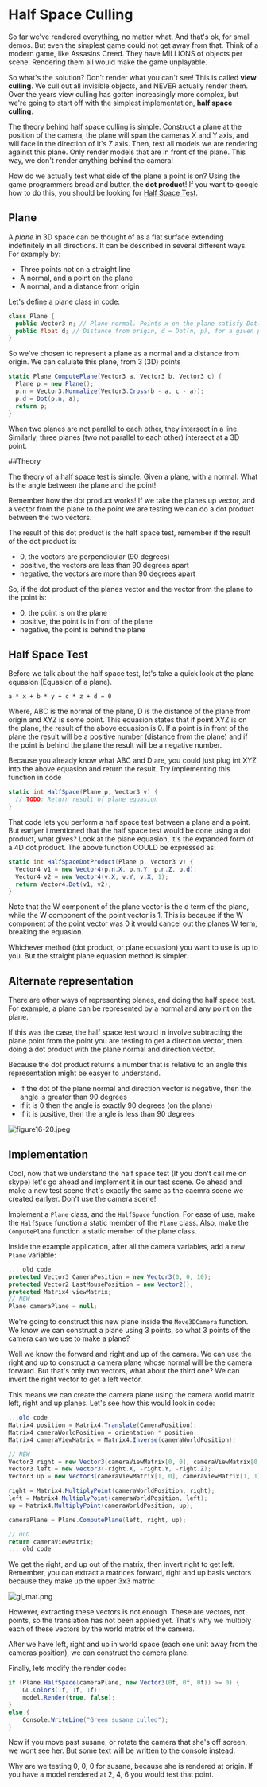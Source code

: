 # Half Space Culling

So far we've rendered everything, no matter what. And that's ok, for small demos. But even the simplest game could not get away from that. Think of a modern game, like Assasins Creed. They have MILLIONS of objects per scene. Rendering them all would make the game unplayable.

So what's the solution? Don't render what you can't see! This is called __view culling__. We cull out all invisible objects, and NEVER actually render them. Over the years view culling has gotten increasingly more complex, but we're going to start off with the simplest implementation, __half space culling__.

The theory behind half space culling is simple. Construct a plane at the position of the camera, the plane will span the cameras X and Y axis, and will face in the direction of it's Z axis. Then, test all models we are rendering against this plane. Only render models that are in front of the plane. This way, we don't render anything behind the camera!

How do we actually test what side of the plane a point is on? Using the game programmers bread and butter, the __dot product__! If you want to google how to do this, you should be looking for [Half Space Test](https://www.google.com/#q=half+space+test).

## Plane

A _plane_ in 3D space can be thought of as a flat surface extending indefinitely in all directions. It can be described in several different ways. For examply by:

* Three points not on a straight line
* A normal, and a point on the plane
* A normal, and a distance from origin

Let's define a plane class in code:

```cs
class Plane {
  public Vector3 n; // Plane normal. Points x on the plane satisfy Dot(n, x) = d
  public float d; // Distance from origin, d = Dot(n, p), for a given point p on the plane
}
```

So we've chosen to represent a plane as a normal and a distance from origin. We can calulate this plane, from 3 (3D) points

```cs
static Plane ComputePlane(Vector3 a, Vector3 b, Vector3 c) {
  Plane p = new Plane();
  p.n = Vector3.Normalize(Vector3.Cross(b - a, c - a));
  p.d = Dot(p.n, a);
  return p;
}
```

When two planes are not parallel to each other, they intersect in a line. Similarly, three planes (two not parallel to each other) intersect at a 3D point.

##Theory

The theory of a half space test is simple. Given a plane, with a normal. What is the angle between the plane and the point!

Remember how the dot product works! If we take the planes up vector, and a vector from the plane to the point we are testing we can do a dot product between the two vectors. 

The result of this dot product is the half space test, remember if the result of the dot product is:

* 0, the vectors are perpendicular (90 degrees)
* positive, the vectors are less than 90 degrees apart
* negative, the vectors are more than 90 degrees apart

So, if the dot product of the planes vector and the vector from the plane to the point is:

* 0, the point is on the plane
* positive, the point is in front of the plane
* negative, the point is behind the plane

## Half Space Test

Before we talk about the half space test, let's take a quick look at the plane equasion (Equasion of a plane).

```
a * x + b * y + c * z + d = 0
```

Where, ABC is the normal of the plane, D is the distance of the plane from origin and XYZ is some point. This equasion states that if point XYZ is on the plane, the result of the above equasion is 0. If a point is in front of the plane the result will be a positive number (distance from the plane) and if the point is behind the plane the result will be a negative number.

Because you already know what ABC and D are, you could just plug int XYZ into the above equasion and return the result. Try implementing this function in code

```cs
static int HalfSpace(Plane p, Vector3 v) {
  // TODO: Return result of plane equasion
}
```

That code lets you perform a half space test between a plane and a point. But earlyer i mentioned that the half space test would be done using a dot product, what gives? Look at the plane equasion, it's the expanded form of a 4D dot product. The above function COULD be expressed as:

```cs
static int HalfSpaceDotProduct(Plane p, Vector3 v) {
  Vector4 v1 = new Vector4(p.n.X, p.n.Y, p.n.Z, p.d);
  Vector4 v2 = new Vector4(v.X, v.Y, v.X, 1);
  return Vector4.Dot(v1, v2);
}
```

Note that the W component of the plane vector is the d term of the plane, while the W component of the point vector is 1. This is because if the W component of the point vector was 0 it would cancel out the planes W term, breaking the equasion.

Whichever method (dot product, or plane equasion) you want to use is up to you. But the straight plane equasion method is simpler.

## Alternate representation

There are other ways of representing planes, and doing the half space test. For example, a plane can be represented by a normal and any point on the plane. 

If this was the case, the half space test would in involve subtracting the plane point from the point you are testing to get a direction vector, then doing a dot product with the plane normal and direction vector.

Because the dot product returns a number that is relative to an angle this representation might be easyer to understand. 

* If the dot of the plane normal and direction vector is negative, then the angle is greater than 90 degrees
* if it is 0 then the angle is exactly 90 degrees (on the plane)
* If it is positive, then the angle is less than 90 degrees

![figure16-20.jpeg](figure16-20.jpeg)

## Implementation

Cool, now that we understand the half space test (If you don't call me on skype) let's go ahead and implement it in our test scene. Go ahead and make a new test scene that's exactly the same as the caemra scene we created earlyer. Don't use the camera scene!

Implement a ```Plane``` class, and the ```HalfSpace``` function. For ease of use, make the ```HalfSpace``` function a static member of the ```Plane``` class. Also, make the ```ComputePlane``` function a static member of the plane class.

Inside the example application, after all the camera variables, add a new ```Plane``` variable:

```cs
... old code
protected Vector3 CameraPosition = new Vector3(0, 0, 10);
protected Vector2 LastMousePosition = new Vector2();
protected Matrix4 viewMatrix;
// NEW
Plane cameraPlane = null;
```

We're going to construct this new plane inside the ```Move3DCamera``` function. We know we can construct a plane using 3 points, so what 3 points of the camera can we use to make a plane?

Well we know the forward and right and up of the camera. We can use the right and up to construct a camera plane whose normal will be the camera forward. But that's only two vectors, what about the third one? We can invert the right vector to get a left vector. 

This means we can create the camera plane using the camera world matrix left, right and up planes. Let's see how this would look in code:

```cs
...old code
Matrix4 position = Matrix4.Translate(CameraPosition);
Matrix4 cameraWorldPosition = orientation * position;
Matrix4 cameraViewMatrix = Matrix4.Inverse(cameraWorldPosition);

// NEW
Vector3 right = new Vector3(cameraViewMatrix[0, 0], cameraViewMatrix[0, 1], cameraViewMatrix[0, 2]);
Vector3 left = new Vector3(-right.X, -right.Y, -right.Z);
Vector3 up = new Vector3(cameraViewMatrix[1, 0], cameraViewMatrix[1, 1], cameraViewMatrix[1, 2]);

right = Matrix4.MultiplyPoint(cameraWorldPosition, right);
left = Matrix4.MultiplyPoint(cameraWorldPosition, left);
up = Matrix4.MultiplyPoint(cameraWorldPosition, up);

cameraPlane = Plane.ComputePlane(left, right, up);

// OLD
return cameraViewMatrix;
... old code
```

We get the right, and up out of the matrix, then invert right to get left. Remember, you can extract a matrices  forward, right and up basis vectors because they make up the upper 3x3 matrix:

![gl_mat.png](gl_mat.png)

However, extracting these vectors is not enough. These are vectors, not points, so the translation has not been applied yet. That's why we multiply each of these vectors by the world matrix of the camera.

After we have left, right and up in world space (each one unit away from the cameras position), we can construct the camera plane.

Finally, lets modify the render code:

```cs
if (Plane.HalfSpace(cameraPlane, new Vector3(0f, 0f, 0f)) >= 0) {
    GL.Color3(1f, 1f, 1f);
    model.Render(true, false);
}
else {
    Console.WriteLine("Green susane culled");
}
```

Now if you move past susane, or rotate the camera that she's off screen, we wont see her. But some text will be written to the console instead.

Why are we testing 0, 0, 0 for susane, because she is rendered at origin. If you have a model rendered at 2, 4, 6 you would test that point.